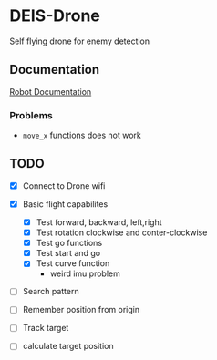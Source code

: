 # DEIS-Drone
Self flying drone for enemy detection

## Documentation 
[Robot Documentation](https://djitellopy.readthedocs.io/en/latest/tello/)

### Problems 
 - `move_x` functions does not work
## TODO

- [x] Connect to Drone wifi
- [x] Basic flight capabilites
    - [x] Test forward, backward, left,right
    - [x] Test rotation clockwise and conter-clockwise
    - [x] Test go functions
    - [x] Test start and go
    - [x] Test curve function
        - weird imu problem
- [ ] Search pattern
- [ ] Remember position from origin
- [ ] Track target
- [ ] calculate target position

